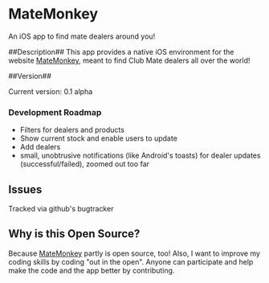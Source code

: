 # MateMonkey
An iOS app to find mate dealers around you!

##Description##
This app provides a native iOS environment for the website [MateMonkey](www.matemonkey.com), meant to find Club Mate dealers all over the world!

##Version##

Current version: 0.1 alpha

### Development Roadmap ###

* Filters for dealers and products
* Show current stock and enable users to update
* Add dealers
* small, unobtrusive notifications (like Android's toasts) for dealer updates (successful/failed), zoomed out too far

## Issues ##
Tracked via github's bugtracker

## Why is this Open Source? ##
Because [MateMonkey](https://github.com/MateMonkey) partly is open source, too! Also, I want to improve my coding skills by coding "out in the open". Anyone can participate and help make the code and the app better by contributing. 
